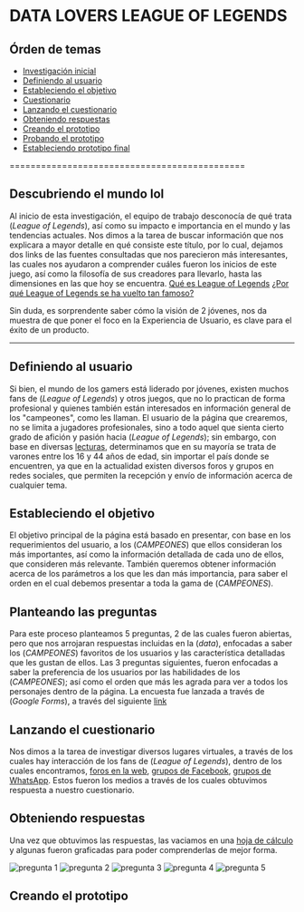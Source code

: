 # DATA LOVERS LEAGUE OF LEGENDS

## Órden de temas

- [Investigación inicial](#descubriendo-el-mundo-lol)
- [Definiendo al usuario](#definiendo-al-usuario)
- [Estableciendo el objetivo](#estableciendo-el-objetivo)
- [Cuestionario](#planteando-las-preguntas)
- [Lanzando el cuestionario](#lanzando-el-cuestionario)
- [Obteniendo respuestas](#obteniendo-respuestas)
- [Creando el prototipo](#creando-el-prototipo)
- [Probando el prototipo](#probando-con-test-de-usabilidad)
- [Estableciendo prototipo final](#prototipo-de-alta-fidelidad)

=============================================

## Descubriendo el mundo lol

Al inicio de esta investigación, el equipo de trabajo desconocía de qué trata (_League of Legends_), así como su impacto e importancia en el mundo y las tendencias actuales. 
Nos dimos a la tarea de buscar información que nos explicara a mayor detalle en qué consiste este título, por lo cual, dejamos dos links de las fuentes consultadas que nos parecieron más interesantes, las cuales nos ayudaron a comprender cuáles fueron los inicios de este juego, así como la filosofía de sus creadores para llevarlo, hasta las dimensiones en las que hoy se encuentra.
[Qué es League of Legends](https://www.youtube.com/watch?v=KpxjwIaW0EM)
[¿Por qué League of Legends se ha vuelto tan famoso?](https://www.youtube.com/watch?v=jmGrroicfdM)

Sin duda, es sorprendente saber cómo la visión de 2 jóvenes, nos da muestra de que poner el foco en la Experiencia de Usuario, es clave para el éxito de un producto. 

----------------------------------------------------
## Definiendo al usuario

Si bien, el mundo de los gamers está liderado por jóvenes, existen muchos fans de (_League of Legends_) y otros juegos, que no lo practican de forma profesional y quienes también están interesados en información general de los "campeones", como les llaman.
El usuario de la página que crearemos, no se limita a jugadores profesionales, sino a todo aquel que sienta cierto grado de afición y pasión hacia (_League of Legends_); sin embargo, con base en diversas [lecturas](https://esports.xataka.com/predatoresports/esta-un-joven-de-24-anos-viejo-para-los-esports-a-que-edad-te-retiran-de-la-elite), determinamos que en su mayoría se trata de varones entre los 16 y 44 años de edad, sin importar el país donde se encuentren, ya que en la actualidad existen diversos foros y grupos en redes sociales, que permiten la recepción y envío de información acerca de cualquier tema.

## Estableciendo el objetivo

El objetivo principal de la página está basado en presentar, con base en los requerimientos del usuario, a los (_CAMPEONES_) que ellos consideran los más importantes, así como la información detallada de cada uno de ellos, que consideren más relevante.
También queremos obtener información acerca de los parámetros a los que les dan más importancia, para saber el orden en el cual debemos presentar a toda la gama de (_CAMPEONES_).

## Planteando las preguntas

Para este proceso planteamos 5 preguntas, 2 de las cuales fueron abiertas, pero que nos arrojaran respuestas incluidas en la (_data_), enfocadas a saber los (_CAMPEONES_) favoritos de los usuarios y las característica detalladas que les gustan de ellos. 
Las 3 preguntas siguientes, fueron enfocadas a saber la preferencia de los usuarios por las habilidades de los (_CAMPEONES_); así como el orden que más les agrada para ver a todos los personajes dentro de la página.
La encuesta fue lanzada a través de (_Google Forms_), a través del siguiente [link](https://docs.google.com/forms/d/1dqC0hiNJxchr4kkdNz55PyTgy433cmriPvs0vYNncwI/edit#responses)

## Lanzando el cuestionario

Nos dimos a la tarea de investigar diversos lugares virtuales, a través de los cuales hay interacción de los fans de (_League of Legends_), dentro de los cuales encontramos, [foros en la web](https://boards.las.leagueoflegends.com/es/), [grupos de Facebook](https://web.facebook.com/groups/504633653337738/?multi_permalinks=665713990563036&notif_id=1561652036224897&notif_t=feedback_reaction_generic), [grupos de WhatsApp](http://mx.gruposdewhatsapp.com/league-of-legends_gr_231986). Estos fueron los medios a través de los cuales obtuvimos respuesta a nuestro cuestionario. 

## Obteniendo respuestas
Una vez que obtuvimos las respuestas, las vaciamos en una [hoja de cálculo](https://docs.google.com/spreadsheets/d/1kRUAxB8K72SgsEe1dhc8HJaznY5x7wkA8P6vc4u_ut0/edit?usp=sharing) y algunas fueron graficadas para poder comprenderlas de mejor forma. 

![pregunta 1]()
![pregunta 2]()
![pregunta 3]()
![pregunta 4]()
![pregunta 5]()

## Creando el prototipo
